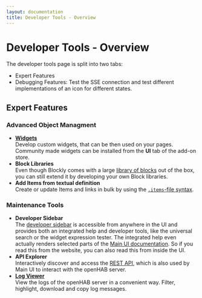 ```yaml
---
layout: documentation
title: Developer Tools - Overview
---
```


# Developer Tools - Overview

<!-- START MAINUI SIDEBAR DOC - DO NOT REMOVE -->
The developer tools page is split into two tabs:

- Expert Features
- Debugging Features: Test the SSE connection and test different implementations of an icon for different states.

## Expert Features

### Advanced Object Managment

- [**Widgets**](widgets)<br>
  Develop custom widgets, that can be then used on your pages. Community made widgets can be installed from the **UI** tab of the add-on store.
- **Block Libraries**<br>
  Even though Blockly comes with a large [library of blocks]({{base}}/configuration/blockly/) out of the box, you can still extend it by developing your own Block libraries.
- **Add Items from textual definition**<br>
  Create or update Items and links in bulk by using the [`.items`-file syntax]({{base}}/configuration/items).

### Maintenance Tools

- **Developer Sidebar**<br>
  The [developer sidebar]({{base}}/mainui/developer/sidebar) is accessible from anywhere in the UI and provides both an integrated help and developer tools, like the universal search or the widget expression tester.
  The integrated help even actually renders selected parts of the [Main UI documentation]({{base}}/mainui).
  So if you read this from the website, you can also read this from inside the UI.
- **API Explorer**<br>
  Interactively discover and access the [REST API]({{base}}/configuration/restdocs), which is also used by Main UI to interact with the openHAB server.
- [**Log Viewer**](log-viewer)<br>
  View the logs of the openHAB server in a convenient way. Filter, highlight, download and copy log messages.
<!-- END MAINUI SIDEBAR DOC - DO NOT REMOVE -->
